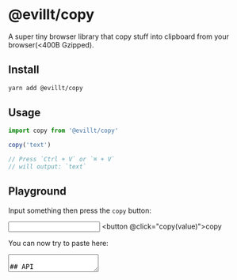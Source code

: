 # @evillt/copy

A super tiny browser library that copy stuff into clipboard from your browser(<400B Gzipped).

## Install

```bash
yarn add @evillt/copy
```

## Usage

```js
import copy from '@evillt/copy'

copy('text')

// Press `Ctrl + V` or `⌘ + V`
// will output: `text`
```

## Playground

Input something then press the `copy` button:

<input type="text" v-model="value" > <button @click="copy(value)">copy</button>

You can now try to paste here:

<textarea />

## API

copy(text, options)

### text

- Type: `string`
- Required: `true`

The text that you wanna copy to clipboard.

### options

- Type: `Options`
- Default: `DefaultOptions`

```ts
interface Options {
  format: string
}

const DefaultOptions = {
  format: 'text'
}
```

```js { mixin: true }
{
  data() {
    return {
      value: ''
    }
  }
}
```
